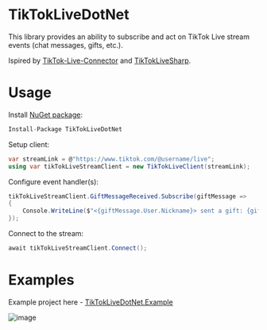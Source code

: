# TikTokLiveDotNet
This library provides an ability to subscribe and act on TikTok Live stream events (chat messages, gifts, etc.).

Ispired by [TikTok-Live-Connector](https://github.com/zerodytrash/TikTok-Live-Connector) and [TikTokLiveSharp](https://github.com/sebheron/TikTokLiveSharp).

# Usage
Install [NuGet package](https://www.nuget.org/packages/TikTokLiveDotNet/):
```c#
Install-Package TikTokLiveDotNet
```

Setup client:
```c#
var streamLink = @"https://www.tiktok.com/@username/live";
using var tikTokLiveStreamClient = new TikTokLiveClient(streamLink);
```

Configure event handler(s):
```c#
tikTokLiveStreamClient.GiftMessageReceived.Subscribe(giftMessage =>
{
    Console.WriteLine($"<{giftMessage.User.Nickname}> sent a gift: {giftMessage.repeatCount}x {giftMessage.giftDetails.giftName}");
});
```

Connect to the stream:
```c#
await tikTokLiveStreamClient.Connect();
```

# Examples
Example project here - [TikTokLiveDotNet.Example](https://github.com/uaspro/TikTokLiveDotNet/tree/main/TikTokLiveDotNet.Example)

![image](https://user-images.githubusercontent.com/1931585/213922229-e8fd6638-1843-4e9c-bea7-43bd349c1c23.png)
